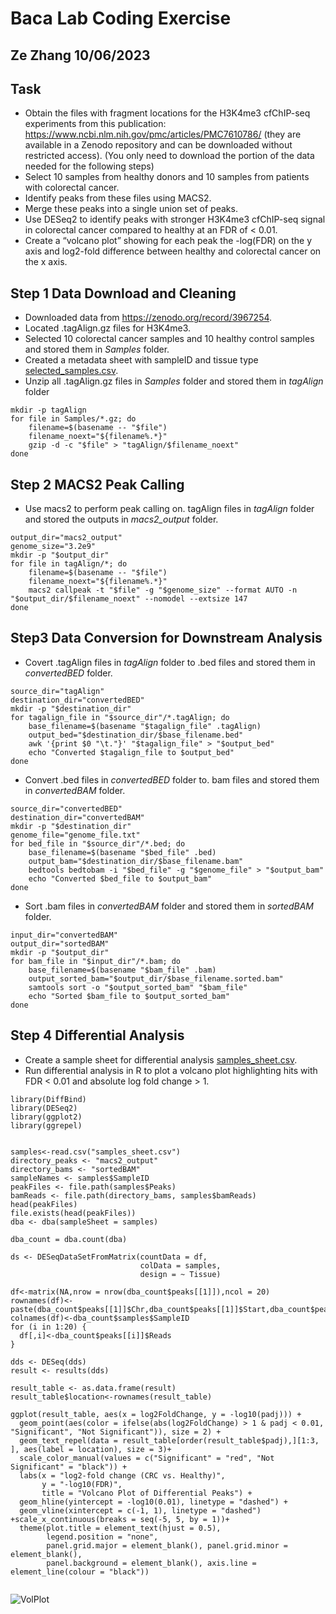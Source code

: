 # Baca Lab Coding Exercise
## Ze Zhang 10/06/2023

## Task
* Obtain the files with fragment locations for the H3K4me3 cfChIP-seq experiments from this publication: https://www.ncbi.nlm.nih.gov/pmc/articles/PMC7610786/ (they are available in a Zenodo repository and can be downloaded without restricted access). (You only need to download the portion of the data needed for the following steps)
*	Select 10 samples from healthy donors and 10 samples from patients with colorectal cancer.
*	Identify peaks from these files using MACS2.
*	Merge these peaks into a single union set of peaks.
*	Use DESeq2 to identify peaks with stronger H3K4me3 cfChIP-seq signal in colorectal cancer compared to healthy at an FDR of < 0.01.
*	Create a “volcano plot” showing for each peak the -log(FDR) on the y axis and log2-fold difference between healthy and colorectal cancer on the x axis.

## Step 1 Data Download and Cleaning
* Downloaded data from https://zenodo.org/record/3967254.
* Located .tagAlign.gz files for H3K4me3.
* Selected 10 colorectal cancer samples and 10 healthy control samples and stored them in *Samples* folder.
* Created a metadata sheet with sampleID and tissue type [selected_samples.csv](https://github.com/zzhang23/Baca_Lab_Coding_Exercise/files/12831151/selected_samples.csv).
* Unzip all .tagAlign.gz files in *Samples* folder and stored them in *tagAlign* folder 
```
mkdir -p tagAlign
for file in Samples/*.gz; do
    filename=$(basename -- "$file")
    filename_noext="${filename%.*}"
    gzip -d -c "$file" > "tagAlign/$filename_noext"
done
```

## Step 2 MACS2 Peak Calling
* Use macs2 to perform peak calling on. tagAlign files in *tagAlign* folder and stored the outputs in *macs2_output* folder.
```
output_dir="macs2_output"
genome_size="3.2e9" 
mkdir -p "$output_dir"
for file in tagAlign/*; do
    filename=$(basename -- "$file")
    filename_noext="${filename%.*}"
    macs2 callpeak -t "$file" -g "$genome_size" --format AUTO -n "$output_dir/$filename_noext" --nomodel --extsize 147
done
```

## Step3 Data Conversion for Downstream Analysis
* Covert .tagAlign files in *tagAlign* folder to .bed files and stored them in *convertedBED* folder.
```
source_dir="tagAlign"
destination_dir="convertedBED"
mkdir -p "$destination_dir"
for tagalign_file in "$source_dir"/*.tagAlign; do
    base_filename=$(basename "$tagalign_file" .tagAlign)
    output_bed="$destination_dir/$base_filename.bed"
    awk '{print $0 "\t."}' "$tagalign_file" > "$output_bed"    
    echo "Converted $tagalign_file to $output_bed"
done
```
* Convert .bed files in *convertedBED* folder to. bam files and stored them in *convertedBAM* folder.
```
source_dir="convertedBED"
destination_dir="convertedBAM"
mkdir -p "$destination_dir"
genome_file="genome_file.txt"
for bed_file in "$source_dir"/*.bed; do
    base_filename=$(basename "$bed_file" .bed)
    output_bam="$destination_dir/$base_filename.bam"
    bedtools bedtobam -i "$bed_file" -g "$genome_file" > "$output_bam"
    echo "Converted $bed_file to $output_bam"
done
```
* Sort .bam files in *convertedBAM* folder and stored them in *sortedBAM* folder.
```
input_dir="convertedBAM"
output_dir="sortedBAM"
mkdir -p "$output_dir"
for bam_file in "$input_dir"/*.bam; do
    base_filename=$(basename "$bam_file" .bam)
    output_sorted_bam="$output_dir/$base_filename.sorted.bam"
    samtools sort -o "$output_sorted_bam" "$bam_file"
    echo "Sorted $bam_file to $output_sorted_bam"
done
```

## Step 4 Differential Analysis
* Create a sample sheet for differential analysis [samples_sheet.csv](https://github.com/zzhang23/Baca_Lab_Coding_Exercise/files/12831368/samples_sheet.csv).
* Run differential analysis in R to plot a volcano plot highlighting hits with FDR < 0.01 and absolute log fold change > 1.
```
library(DiffBind)
library(DESeq2)
library(ggplot2)
library(ggrepel)


samples<-read.csv("samples_sheet.csv")
directory_peaks <- "macs2_output"
directory_bams <- "sortedBAM"
sampleNames <- samples$SampleID
peakFiles <- file.path(samples$Peaks)
bamReads <- file.path(directory_bams, samples$bamReads)
head(peakFiles)
file.exists(head(peakFiles))
dba <- dba(sampleSheet = samples)

dba_count = dba.count(dba)

ds <- DESeqDataSetFromMatrix(countData = df,
                             colData = samples,
                             design = ~ Tissue)

df<-matrix(NA,nrow = nrow(dba_count$peaks[[1]]),ncol = 20)
rownames(df)<-paste(dba_count$peaks[[1]]$Chr,dba_count$peaks[[1]]$Start,dba_count$peaks[[1]]$End)
colnames(df)<-dba_count$samples$SampleID
for (i in 1:20) {
  df[,i]<-dba_count$peaks[[i]]$Reads
}

dds <- DESeq(dds)
result <- results(dds)

result_table <- as.data.frame(result)
result_table$location<-rownames(result_table)

ggplot(result_table, aes(x = log2FoldChange, y = -log10(padj))) +
  geom_point(aes(color = ifelse(abs(log2FoldChange) > 1 & padj < 0.01, "Significant", "Not Significant")), size = 2) +
  geom_text_repel(data = result_table[order(result_table$padj),][1:3, ], aes(label = location), size = 3)+
  scale_color_manual(values = c("Significant" = "red", "Not Significant" = "black")) +
  labs(x = "log2-fold change (CRC vs. Healthy)",
       y = "-log10(FDR)",
       title = "Volcano Plot of Differential Peaks") +
  geom_hline(yintercept = -log10(0.01), linetype = "dashed") +
  geom_vline(xintercept = c(-1, 1), linetype = "dashed") +scale_x_continuous(breaks = seq(-5, 5, by = 1))+
  theme(plot.title = element_text(hjust = 0.5),
        legend.position = "none",
        panel.grid.major = element_blank(), panel.grid.minor = element_blank(),
        panel.background = element_blank(), axis.line = element_line(colour = "black"))


```
![VolPlot](https://github.com/zzhang23/Baca_Lab_Coding_Exercise/assets/32206453/31680d41-f40c-4862-bbde-e0259ccedfa8)

